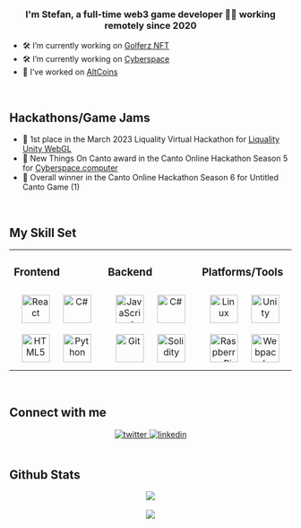<div align="center">
</div>  
  

### <div align="center">I'm Stefan, a full-time web3 game developer 👨‍💻 working remotely since 2020</div>  
  

- 🛠 I’m currently working on [Golferz NFT](https://golferz.club)
- 🛠 I’m currently working on [Cyberspace](https://cyberspace.computer)    
- 💽 I’ve worked on [AltCoins](https://altcoins.gg) 

<br/>  

## Hackathons/Game Jams 
- 🥇 1st place in the March 2023 Liquality Virtual Hackathon for [Liquality Unity WebGL](https://github.com/Slula/Liquality-Unity-WebGL-Template) 
- 🏅 New Things On Canto award in the Canto Online Hackathon Season 5 for [Cyberspace.computer](https://cyberspace.computer)
- 🥇 Overall winner in the Canto Online Hackathon Season 6 for Untitled Canto Game (1)

<br/>  


## My Skill Set  
<table><tr><td valign="top" width="33%">



### Frontend  
<div align="center">  
<a href="https://reactjs.org/" target="_blank"><img style="margin: 10px" src="https://profilinator.rishav.dev/skills-assets/react-original-wordmark.svg" alt="React" height="50" /></a>  
<a href="https://docs.microsoft.com/en-us/dotnet/csharp/" target="_blank"><img style="margin: 10px" src="https://profilinator.rishav.dev/skills-assets/csharp-original.svg" alt="C#" height="50" /></a>  
<a href="https://en.wikipedia.org/wiki/HTML5" target="_blank"><img style="margin: 10px" src="https://profilinator.rishav.dev/skills-assets/html5-original-wordmark.svg" alt="HTML5" height="50" /></a> 
<a href="https://www.python.org/" target="_blank"><img style="margin: 10px" src="https://profilinator.rishav.dev/skills-assets/python-original.svg" alt="Python" height="50" /></a>  
</div>

</td><td valign="top" width="33%">



### Backend  
<div align="center">  
<a href="https://www.javascript.com/" target="_blank"><img style="margin: 10px" src="https://profilinator.rishav.dev/skills-assets/javascript-original.svg" alt="JavaScript" height="50" /></a>  
<a href="https://docs.microsoft.com/en-us/dotnet/csharp/" target="_blank"><img style="margin: 10px" src="https://profilinator.rishav.dev/skills-assets/csharp-original.svg" alt="C#" height="50" /></a>  
<a href="https://github.com/" target="_blank"><img style="margin: 10px" src="https://profilinator.rishav.dev/skills-assets/git-scm-icon.svg" alt="Git" height="50" /></a>
<a href="https://docs.soliditylang.org/en/latest/index.html" target="_blank"><img style="margin: 10px" src="https://docs.soliditylang.org/en/latest/_static/logo.svg" alt="Solidity" height="50" /></a>
</div>

</td><td valign="top" width="33%">



### Platforms/Tools  
<div align="center">  
<a href="https://www.linux.org/" target="_blank"><img style="margin: 10px" src="https://profilinator.rishav.dev/skills-assets/linux-original.svg" alt="Linux" height="50" /></a>  
<a href="https://unity.com/" target="_blank"><img style="margin: 10px" src="https://profilinator.rishav.dev/skills-assets/unity.png" alt="Unity" height="50" /></a>  
<a href="https://www.raspberrypi.org/" target="_blank"><img style="margin: 10px" src="https://profilinator.rishav.dev/skills-assets/raspberrypi.png" alt="Raspberry Pi" height="50" /></a>  
<a href="https://webpack.js.org/" target="_blank"><img style="margin: 10px" src="https://profilinator.rishav.dev/skills-assets/webpack-original.svg" alt="Webpack" height="50" /></a>  
</div>

</td></tr></table>  

<br/>  


## Connect with me  
<div align="center">
<a href="https://twitter.com/0xStefanL" target="_blank">
<img src=https://img.shields.io/badge/twitter-%2300acee.svg?&style=for-the-badge&logo=twitter&logoColor=white alt=twitter style="margin-bottom: 5px;" />
</a>
<a href="https://linkedin.com/in/stefanlula" target="_blank">
<img src=https://img.shields.io/badge/linkedin-%231E77B5.svg?&style=for-the-badge&logo=linkedin&logoColor=white alt=linkedin style="margin-bottom: 5px;" />
</a>  
</div>  
  

<br/>  


## Github Stats  
<div align="center"><img src="https://github-readme-stats.vercel.app/api?username=slula&show_icons=true&count_private=true&hide_border=true" align="center" /></div>  

<br/>  


  


<div align="center">
<img src="https://komarev.com/ghpvc/?username=slula&&style=flat-square" align="center" />
</div>  
